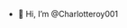 - 👋 Hi, I’m @Charlotteroy001

<!---
Charlotteroy001/Charlotteroy001 is a ✨ special ✨ repository because its `README.md` (this file) appears on your GitHub profile.
You can click the Preview link to take a look at your changes.
--->
